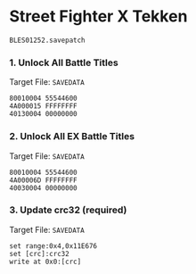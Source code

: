 #  Street Fighter X Tekken 

`BLES01252.savepatch`

### 1. Unlock All Battle Titles

Target File: `SAVEDATA`

```
80010004 55544600
4A000015 FFFFFFFF
40130004 00000000
```

### 2. Unlock All EX Battle Titles

Target File: `SAVEDATA`

```
80010004 55544600
4A00006D FFFFFFFF
40030004 00000000
```

### 3. Update crc32 (required)

Target File: `SAVEDATA`

```
set range:0x4,0x11E676
set [crc]:crc32
write at 0x0:[crc]
```

